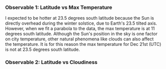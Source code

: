 ### Observable 1: Latitude vs Max Temperature

I expected to be hotter at 23.5 degrees south latitude because the Sun is directly overhead during the winter solstice, due to Earth's 23.5 tilted axis. However, when we fit a parabola to the data, the max temperature is at 11 degrees south latitude. Although the Sun's position in the sky is one factor on city temperature, other natural phenomena like clouds can also affect the temperature. It is for this reason the max temperature for Dec 21st (UTC) is not at 23.5 degrees south latitude.

### Observable 2: Latitude vs Cloudiness
